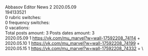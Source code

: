 Abbasov	Editor News 2 2020.05.09\
194133521\
0 rubric switches:\
0 frequency switches:\
0 vacations:\
Total posts amount: 3	Posts dates amount: 3\
2020.05.09 1 https://vk.com/mu_marvel?w=wall-17592208_74114 + \
2020.05.10 1 https://vk.com/mu_marvel?w=wall-17592208_74199 + \
2020.05.15 1 https://vk.com/mu_marvel?w=wall-17592208_74332 + \
